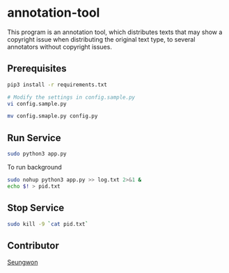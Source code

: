 # annotation-tool

This program is an annotation tool, which distributes texts that may show a copyright issue when distributing the original text type, to several annotators without copyright issues. 

## Prerequisites

```bash
pip3 install -r requirements.txt

# Modify the settings in config.sample.py
vi config.sample.py

mv config.smaple.py config.py
```

## Run Service
```bash
sudo python3 app.py
```
To run background
```bash
sudo nohup python3 app.py >> log.txt 2>&1 &
echo $! > pid.txt
```

## Stop Service
```bash
sudo kill -9 `cat pid.txt`
```

## Contributor

[Seungwon](http://nlp.kaist.ac.kr/~swyoon)
